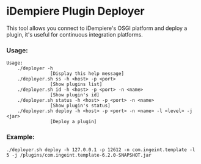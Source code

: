 # iDempiere Plugin Deployer

This tool allows you connect to iDempiere's OSGI platform and deploy a plugin, it's useful for continuous integration platforms.

### Usage:

```
Usage:
    ./deployer -h
                [Display this help message]
    ./deployer.sh ss -h <host> -p <port>
                [Show plugins list]
    ./deployer.sh id -h <host> -p <port> -n <name>
                [Show plugin's id]
    ./deployer.sh status -h <host> -p <port> -n <name>
                [Show plugin's status]
    ./deployer.sh deploy -h <host> -p <port> -n <name> -l <level> -j <jar>
                [Deploy a plugin]
```

### Example:

```
./deployer.sh deploy -h 127.0.0.1 -p 12612 -n com.ingeint.template -l 5 -j /plugins/com.ingeint.template-6.2.0-SNAPSHOT.jar
```
